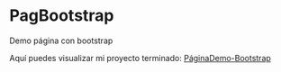 # PagBootstrap
Demo página con bootstrap

Aquí puedes visualizar mi proyecto terminado: [PáginaDemo-Bootstrap](https://brilliant-gelato-25f238.netlify.app/)
